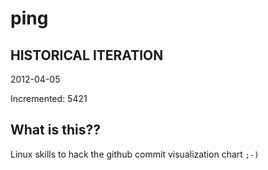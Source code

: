 # ping

## HISTORICAL ITERATION
2012-04-05

Incremented: 5421

## What is this?? 
Linux skills to hack the github commit visualization chart `;-)`
